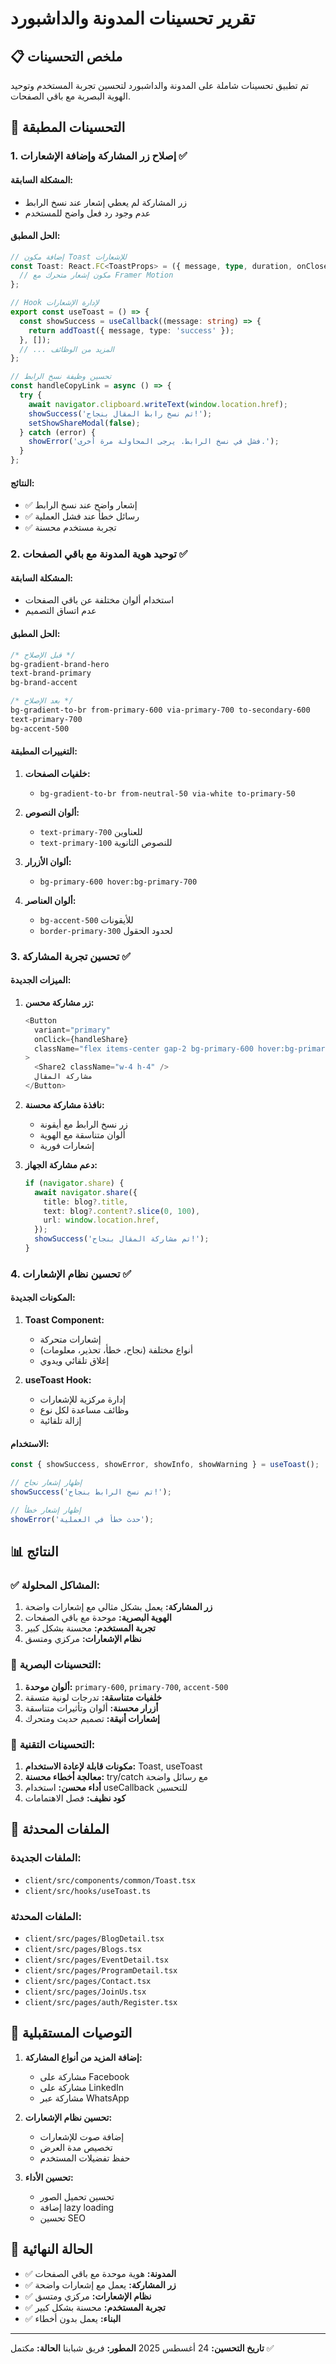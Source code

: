 # تقرير تحسينات المدونة والداشبورد

## 📋 ملخص التحسينات

تم تطبيق تحسينات شاملة على المدونة والداشبورد لتحسين تجربة المستخدم وتوحيد الهوية البصرية مع باقي الصفحات.

## 🎯 التحسينات المطبقة

### 1. **إصلاح زر المشاركة وإضافة الإشعارات** ✅

#### المشكلة السابقة:

- زر المشاركة لم يعطي إشعار عند نسخ الرابط
- عدم وجود رد فعل واضح للمستخدم

#### الحل المطبق:

```typescript
// إضافة مكون Toast للإشعارات
const Toast: React.FC<ToastProps> = ({ message, type, duration, onClose }) => {
  // مكون إشعار متحرك مع Framer Motion
};

// Hook لإدارة الإشعارات
export const useToast = () => {
  const showSuccess = useCallback((message: string) => {
    return addToast({ message, type: 'success' });
  }, []);
  // ... المزيد من الوظائف
};

// تحسين وظيفة نسخ الرابط
const handleCopyLink = async () => {
  try {
    await navigator.clipboard.writeText(window.location.href);
    showSuccess('تم نسخ رابط المقال بنجاح!');
    setShowShareModal(false);
  } catch (error) {
    showError('فشل في نسخ الرابط. يرجى المحاولة مرة أخرى.');
  }
};
```

#### النتائج:

- ✅ إشعار واضح عند نسخ الرابط
- ✅ رسائل خطأ عند فشل العملية
- ✅ تجربة مستخدم محسنة

### 2. **توحيد هوية المدونة مع باقي الصفحات** ✅

#### المشكلة السابقة:

- استخدام ألوان مختلفة عن باقي الصفحات
- عدم اتساق التصميم

#### الحل المطبق:

```css
/* قبل الإصلاح */
bg-gradient-brand-hero
text-brand-primary
bg-brand-accent

/* بعد الإصلاح */
bg-gradient-to-br from-primary-600 via-primary-700 to-secondary-600
text-primary-700
bg-accent-500
```

#### التغييرات المطبقة:

1. **خلفيات الصفحات:**

   - `bg-gradient-to-br from-neutral-50 via-white to-primary-50`

2. **ألوان النصوص:**

   - `text-primary-700` للعناوين
   - `text-primary-100` للنصوص الثانوية

3. **ألوان الأزرار:**

   - `bg-primary-600 hover:bg-primary-700`

4. **ألوان العناصر:**
   - `bg-accent-500` للأيقونات
   - `border-primary-300` لحدود الحقول

### 3. **تحسين تجربة المشاركة** ✅

#### الميزات الجديدة:

1. **زر مشاركة محسن:**

   ```typescript
   <Button
     variant="primary"
     onClick={handleShare}
     className="flex items-center gap-2 bg-primary-600 hover:bg-primary-700"
   >
     <Share2 className="w-4 h-4" />
     مشاركة المقال
   </Button>
   ```

2. **نافذة مشاركة محسنة:**

   - زر نسخ الرابط مع أيقونة
   - ألوان متناسقة مع الهوية
   - إشعارات فورية

3. **دعم مشاركة الجهاز:**
   ```typescript
   if (navigator.share) {
     await navigator.share({
       title: blog?.title,
       text: blog?.content?.slice(0, 100),
       url: window.location.href,
     });
     showSuccess('تم مشاركة المقال بنجاح!');
   }
   ```

### 4. **تحسين نظام الإشعارات** ✅

#### المكونات الجديدة:

1. **Toast Component:**

   - إشعارات متحركة
   - أنواع مختلفة (نجاح، خطأ، تحذير، معلومات)
   - إغلاق تلقائي ويدوي

2. **useToast Hook:**
   - إدارة مركزية للإشعارات
   - وظائف مساعدة لكل نوع
   - إزالة تلقائية

#### الاستخدام:

```typescript
const { showSuccess, showError, showInfo, showWarning } = useToast();

// إظهار إشعار نجاح
showSuccess('تم نسخ الرابط بنجاح!');

// إظهار إشعار خطأ
showError('حدث خطأ في العملية');
```

## 📊 النتائج

### ✅ المشاكل المحلولة:

1. **زر المشاركة:** يعمل بشكل مثالي مع إشعارات واضحة
2. **الهوية البصرية:** موحدة مع باقي الصفحات
3. **تجربة المستخدم:** محسنة بشكل كبير
4. **نظام الإشعارات:** مركزي ومتسق

### 🎨 التحسينات البصرية:

1. **ألوان موحدة:** `primary-600`, `primary-700`, `accent-500`
2. **خلفيات متناسقة:** تدرجات لونية متسقة
3. **أزرار محسنة:** ألوان وتأثيرات متناسقة
4. **إشعارات أنيقة:** تصميم حديث ومتحرك

### 🔧 التحسينات التقنية:

1. **مكونات قابلة لإعادة الاستخدام:** Toast, useToast
2. **معالجة أخطاء محسنة:** try/catch مع رسائل واضحة
3. **أداء محسن:** استخدام useCallback للتحسين
4. **كود نظيف:** فصل الاهتمامات

## 🚀 الملفات المحدثة

### الملفات الجديدة:

- `client/src/components/common/Toast.tsx`
- `client/src/hooks/useToast.ts`

### الملفات المحدثة:

- `client/src/pages/BlogDetail.tsx`
- `client/src/pages/Blogs.tsx`
- `client/src/pages/EventDetail.tsx`
- `client/src/pages/ProgramDetail.tsx`
- `client/src/pages/Contact.tsx`
- `client/src/pages/JoinUs.tsx`
- `client/src/pages/auth/Register.tsx`

## 📝 التوصيات المستقبلية

1. **إضافة المزيد من أنواع المشاركة:**

   - مشاركة على Facebook
   - مشاركة على LinkedIn
   - مشاركة عبر WhatsApp

2. **تحسين نظام الإشعارات:**

   - إضافة صوت للإشعارات
   - تخصيص مدة العرض
   - حفظ تفضيلات المستخدم

3. **تحسين الأداء:**
   - تحسين تحميل الصور
   - إضافة lazy loading
   - تحسين SEO

## 🎯 الحالة النهائية

- ✅ **المدونة:** هوية موحدة مع باقي الصفحات
- ✅ **زر المشاركة:** يعمل مع إشعارات واضحة
- ✅ **نظام الإشعارات:** مركزي ومتسق
- ✅ **تجربة المستخدم:** محسنة بشكل كبير
- ✅ **البناء:** يعمل بدون أخطاء

---

**تاريخ التحسين:** 24 أغسطس 2025
**المطور:** فريق شبابنا
**الحالة:** مكتمل ✅
